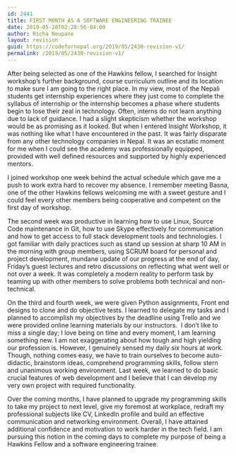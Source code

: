 ```yaml
---
id: 2441
title: FIRST MONTH AS A SOFTWARE ENGINEERING TRAINEE
date: 2019-05-28T02:28:56-04:00
author: Richa Neupane
layout: revision
guid: https://codefornepal.org/2019/05/2430-revision-v1/
permalink: /2019/05/2430-revision-v1/
---
```

After being selected as one of the Hawkins fellow, I searched for Insight workshop’s further background, course curriculum outline and its location to make sure I am going to the right place. In my view, most of the Nepali students get internship experiences where they just come to complete the syllabus of internship or the internship becomes a phase where students begin to lose their zeal in technology. Often, interns do not learn anything due to lack of guidance. I had a slight skepticism whether the workshop would be as promising as it looked. But when I entered Insight Workshop, it was nothing like what I have encountered in the past. It was fairly disparate from any other technology companies in Nepal. It was an ecstatic moment for me when I could see the academy was professionally equipped, provided with well defined resources and supported by highly experienced mentors.

I joined workshop one week behind the actual schedule which gave me a push to work extra hard to recover my absence. I remember meeting Basna, one of the other Hawkins fellows welcoming me with a sweet gesture and I could feel every other members being cooperative and competent on the first day of workshop.

The second week was productive in learning how to use Linux, Source Code maintenance in Git, how to use Skype effectively for communication and how to get access to full stack development tools and technologies. I got familiar with daily practices such as stand up session at sharp 10 AM in the morning with group members, using SCRUM board for personal and project development, mundane update of our progress at the end of day, Friday’s guest lectures and retro discussions on reflecting what went well or not over a week. It was completely a modern reality to perform task by teaming up with other members to solve problems both technical and non-technical.

On the third and fourth week, we were given Python assignments, Front end designs to clone and do objective tests. I learned to delegate my tasks and I planned to accomplish my objectives by the deadline using Trello and we were provided online learning materials by our instructors.  I don’t like to miss a single day; I love being on time and every moment, I am learning something new. I am not exaggerating about how tough and high yielding our profession is. However, I genuinely sensed my daily six hours at work. Though, nothing comes easy, we have to train ourselves to become auto-didactic, brainstorm ideas, comprehend programming skills, follow stern and unanimous working environment. Last week, we learned to do basic crucial features of web development and I believe that I can develop my very own project with required functionality.

Over the coming months, I have planned to upgrade my programming skills to take my project to next level, give my foremost at workplace, redraft my professional subjects like CV, LinkedIn profile and build an effective communication and networking environment. Overall, I have attained additional confidence and motivation to work harder in the tech field. I am pursuing this notion in the coming days to complete my purpose of being a Hawkins Fellow and a software engineering trainee.